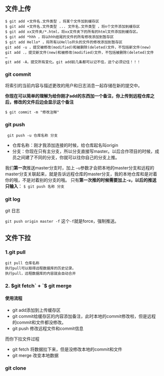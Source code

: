 ## 文件上传

```
$ git add +文件名.文件类型 ，将某个文件加到缓存区
$ git add +文件名.文件类型 ... 文件名.文件类型 ，将n个文件添加到缓存区
$ git add xx文件夹/*.html，将xx文件夹下的所有的html文件添加到缓存区。
$ git add *hhh ，将以hhh结尾的文件的所有修改添加到暂存区
$ git add Hello* ，将所有以Hello开头的文件的修改添加到暂存区
git add -u ，提交被修改(modified)和被删除(deleted)文件，不包括新文件(new)
git add .，提交新文件(new)和被修改(modified)文件，不包括被删除(deleted)文件
…
git add -A，提交所有变化。git add前几条都可以记不住，这个必须记住！！！
```



###  **git commit**

将索引的当前内容与描述更改的用户和日志消息一起存储在新的提交中。

**你现在可以简单的理解为给你刚才add的东西加一个备注，你上传到远程仓库之后，修改的文件后边会显示这个备注**

`$ git commit -m "修改注释"`



###  **git push**



```
 git push -u 仓库名称 分支
```

- 仓库名称：刚才我添加连接的时候，给仓库起名叫origin
- 分支：你现在只有主分支，所以分支直接写master。以后合作项目的时候，成员之间建了不同的分支，你就可以往你自己的分支上推。

我们**第一次**推送master分支时，加上 `–u`参数才会把本地的master分支和远程的master分支关联起来，就是告诉远程仓库的master分支，我的本地仓库和是对着你的哦，不是对着别的分支的哦。
只有**第一次推的时候需要加上`-u`，以后的推送只输入**：
`$ git push 名称 分支`



### **git log**

git 日志



`git push origin master -f` 这个`-f`就是force，强制推送。





## 文件下拉



### **1.git pull**

```
git pull 仓库名称
执行pull可以取得远程数据库的历史记录。
执行pull，远程数据库的内容就会自动合并
```

### **2. $git fetch` + `$ git merge**





#### 使用流程



- git add添加到上传缓存区
- git commit给缓存区的内容添加备注，此时本地的commit修改啦，但是远程的commit和文件都没修改。
- git push 修改远程文件和commit信息

而你下拉文件过程

- git fetch 将数据拉下来，但是没修改本地的commit和文件
- git merge 改变本地数据





### git clone 